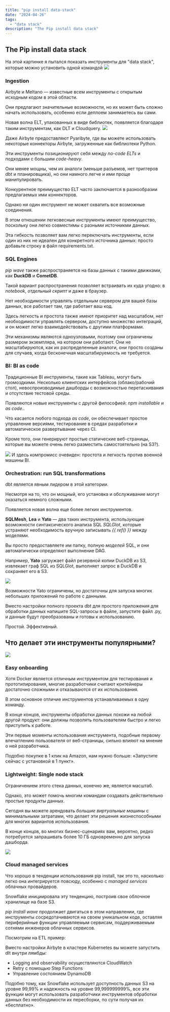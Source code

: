 ```yaml
---
title: "pip install data-stack"
date: "2024-04-26"
tags:
  - "data stack"
description: "The Pip install data stack"
---
```


## The Pip install data stack

На этой картинке я пытался показать инструменты для "data stack", которые можно установить одной командой
![](/blog/blog-post-8/images/1-data-stack.png)

### Ingestion

Airbyte и Meltano — известные всем инструменты с открытым исходным кодом в этой области.

Они предлагают значительные возможности, но их может быть сложно начать использовать, особенно если деплоем занимаетесь вы сами.

Новая волна ELT, упакованных в виде библиотек, появляется благодаря таким инструментам, как DLT и Cloudquery.
![](/blog/blog-post-8/images/2-data-stack.png)

Даже Airbyte предоставляют Pyaribyte, где вы можете использовать некоторые коннекторы Airbyte, загруженные как библиотеки Python.

Эти инструменты позиционируют себя между *no-code ELTs* и подходами с большим *code-heavy*.

Они менее мощны, чем их аналоги (меньше разъемов, нет триггеров dbt и планировщика), но они намного легче и ими проще манипулировать.

Конкурентное преимущество ELT часто заключается в разнообразии предлагаемых ими коннекторов.

Однако ни один инструмент не может охватить все возможные соединения.

В этом отношении легковесные инструменты имеют преимущество, поскольку они легко совместимы с разными источникми данных.

Эта гибкость позволяет вам легко переключать инструменты, если один из них не идеален для конкретного источника данных: просто добавьте строку в файл requirements.txt.


### SQL Engines

*pip wave* также распространяется на базы данных с такими движками, как **DuckDB** и **CometDB**.

Такой вариант распространения позволяет встраивать их куда угодно: в *notebook*, *отдельный скрипт* и даже в браузер.

Нет необходимости управлять отдельным сервером для вашей базы данных, все работает там, где работает ваш код.

Здесь легкость и простота также имеют приоритет над масштабом, нет необходимости управлять сервером, доступно множество интеграций, и он может легко взаимодействовать с другими платформами.

Эти механизмы являются одноузловыми, поэтому они ограничены размером экземпляра, на котором они работают. Они не масштабируются, как их распределенные аналоги, они просто созданы для случаев, когда бесконечная масштабируемость не требуется.

### BI: BI as code

Традиционные BI инструменты, такие как Tableau, могут быть громоздкими. 
Несколько клиентских интерфейсов (облако/рабочий стол), невоспроизводимые дашборды с возможностью перетаскивания и отсутствие тестовой среды.

Появляются новые инструменты с другой философией: *npm installable* и *as code*..

Что касается любого подхода *as code*, он обеспечивает простое управление версиями, тестирование в средах разработки и автоматическое развертывание через CI.

Кроме того, они генерируют простые статические веб-страницы, которые вы можете очень легко разместить самостоятельно (на S3?).

![](/blog/blog-post-8/images/3-data-stack.png)
И здесь компромисс очевиден: простота и легкость против военной машины BI.

### Orchestration: run SQL transformations

dbt является явным лидером в этой категории.

Несмотря на то, что он мощный, его установка и обслуживание могут оказаться немного сложными.

Появляется новая волна еще более легких инструментов.

**SQLMesh**, **Lea** и **Yato** — два таких инструмента, использующие возможности синтаксического анализа SQL *SQLGlot*, которые устраняют необходимость вручную записывать *{{ ref() }}* между моделями.

Вы просто предоставляете им папку, полную *моделей* SQL, и они автоматически определяют выполнение DAG.

Например, **Yato** загружает файл резервной копии DuckDB из S3, извлекает граф SQL из SQLGlot, выполняет запрос в DuckDB и сохраняет его в S3.

![](/blog/blog-post-8/images/4-data-stack.png)

Возможности Yato ограничены, но достаточны для запуска многих небольших приложений по работе с данными.

Вместо настройки полного проекта dbt для простого приложения для обработки данных напишите SQL-запросы в файле, запустите файл .py, и данные будут преобразованы и готовы к использованию.

Простой. Эффективный.

## Что делает эти инструменты популярными?

![](/blog/blog-post-8/images/5-data-stack.png)

### Easy onboarding

Хотя Docker является отличным инструментом для тестирования и прототипирования, многие разработчики считают контейнеры достаточно сложными и отказываются от их использования.

В этом основное отличие инструментов устанавливаемых в одну команду.

В конце концов, инструменты обработки данных похожи на любой другой продукт: они должны позволять пользователям быстро и легко приступить к работе.

Эти первые моменты использования инструмента, подобные первому впечатлению пользователя от веб-страницы, сильно влияют на мнение о ней разработчика.

Подобно покупке в 1 клик на Amazon, нам нужно больше: «Запустите сейчас с установкой в ​​1 пункт».

### Lightweight: Single node stack

Ограничением этого стека данных, конечно же, является масштаб.

Однако, это может помочь многим командам создавать действительно простые продукты данных.

Сегодня вы можете арендовать *большие виртуальные машины* с минимальными затратами, что делает эти решения жизнеспособными для многих вариантов использования.

В конце концов, во многих бизнес-сценариях вам, вероятно, редко потребуется запрашивать более 10 ГБ одновременно для запуска дашборда.

![](./blog/blog-post-8/images/7-data-stack.png)

### Cloud managed services

Что хорошо в тенденции использования pip install, так это то, насколько легко она интегрируется повсюду, особенно с *managed services* облачных провайдеров.

Snowflake инициировала эту тенденцию, построив свое облочное хранилище на базе S3.

*pip install wave* продолжает двигаться в этом направлении, где инструменты сосредотачиваются на своем уникальном коде, оставляя периферийные функции управляемым сервисам, поддерживаемым сотнями инженеров облачных сервисов.

Посмотрим на ETL пример:

Вместо настройки Airbyte в кластере Kubernetes вы можете запустить dlt внутри лямбды:
 - Logging and observability осуществляются CloudWatch
 - Retry с помощью Step Functions
 - Управление состоянием DynamoDB

Подобно тому, как Snowflake использует доступность данных S3 на уровне 99,99% и надежность на уровне 99,999999999%, все эти функции могут использовать разработчики инструментов обработки данных без необходимости их пересборки, по сути получая их «бесплатно».